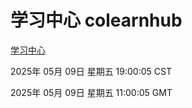 # 学习中心 colearnhub
[学习中心](http://219.139.198.41:56308/colearnhub/)

2025年 05月 09日 星期五 19:00:05 CST

2025年 05月 09日 星期五 11:00:05 GMT
